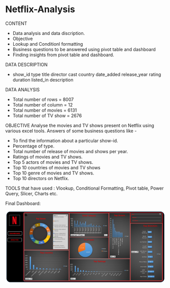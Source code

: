 # Netflix-Analysis

CONTENT 
- Data analysis and data discription.
- Objective
- Lookup and Conditionl formatting
- Business questions to be answered using pivot table and dashboard
- Finding insights from pivot table and dashboard.

DATA DESCRIPTION
-	show_id	type	title	director	cast	country	date_added	release_year	rating	duration	listed_in	description

DATA ANALYSIS
-	Total number of rows = 8007
-	Total number of column = 12
-	Total number of movies = 6131
-	Total number of TV show = 2676


OBJECTIVE
Analyse the movies and TV shows present on Netflix using various excel tools.
Answers of some business questions like -
- To find the information about a particular show-id.
-	Percentage of type.
- Total number of release of movies and shows per year.
-	Ratings of movies and TV shows.
-	Top 5 actors of movies and TV shows.
-	Top 10 countries of movies and TV shows
-	Top 10 genre of movies and TV shows.
-	Top 10 directors on Netflix.


TOOLS that have used : Vlookup, Conditional Formatting, Pivot table, Power Query, Slicer, Charts etc.




Final Dashboard:

![Dashboard](https://github.com/Imlak-rja/Netflix-Analysis-Dashboard/blob/main/Netflix%20Analysis.png)

